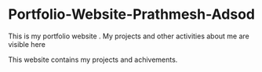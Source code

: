 # Portfolio-Website-Prathmesh-Adsod
This is my portfolio website . My projects and other activities about me are visible here

This website contains my projects and achivements.
